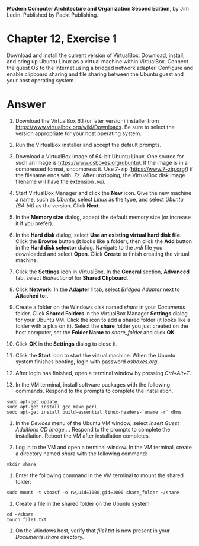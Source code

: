 __Modern Computer Architecture and Organization Second Edition__, by Jim Ledin. Published by Packt Publishing.
# Chapter 12, Exercise 1

Download and install the current version of VirtualBox. Download, install, and bring up Ubuntu Linux as a virtual machine within VirtualBox. Connect the guest OS to the Internet using a bridged network adapter. Configure and enable clipboard sharing and file sharing between the Ubuntu guest and your host operating system.

# Answer
1. Download the VirtualBox 6.1 (or later version) installer from https://www.virtualbox.org/wiki/Downloads. Be sure to select the version appropriate for your host operating system.

1. Run the VirtualBox installer and accept the default prompts.

1. Download a VirtualBox image of 64-bit Ubuntu Linux. One source for such an image is https://www.osboxes.org/ubuntu/. If the image is in a compressed format, uncompress it. Use 7-zip (https://www.7-zip.org/) if the filename ends with *.7z*. After unzipping, the VirtualBox disk image filename will have the extension *.vdi*.

1. Start VirtualBox Manager and click the **New** icon. Give the new machine a name, such as *Ubuntu*, select *Linux* as the type, and select *Ubuntu (64-bit)* as the version. Click **Next**.

1. In the **Memory size** dialog, accept the default memory size (or increase it if you prefer).

1. In the **Hard disk** dialog, select **Use an existing virtual hard disk file**. Click the **Browse** button (it looks like a folder), then click the **Add** button in the **Hard disk selector** dialog. Navigate to the *.vdi* file you downloaded and select **Open**. Click **Create** to finish creating the virtual machine.

1. Click the **Settings** icon in VirtualBox. In the **General** section, **Advanced** tab, select *Bidirectional* for **Shared Clipboard**. 

1. Click **Network**. In the **Adapter 1** tab, select *Bridged Adapter* next to **Attached to:**.

1. Create a folder on the Windows disk named *share* in your *Documents* folder. Click **Shared Folders** in the VirtualBox Manager **Settings** dialog for your Ubuntu VM. Click the icon to add a shared folder (it looks like a folder with a plus on it). Select the **share** folder you just created on the host computer, set the **Folder Name** to *share_folder* and click **OK**.

1. Click **OK** in the **Settings** dialog to close it.

1. Click the **Start** icon to start the virtual machine. When the Ubuntu system finishes booting, login with password *osboxes.org*.

1. After login has finished, open a terminal window by pressing *Ctrl+Alt+T*.

1. In the VM terminal, install software packages with the following commands. Respond to the prompts to complete the installation.
```
sudo apt-get update
sudo apt-get install gcc make perl
sudo apt-get install build-essential linux-headers-`uname -r` dkms
```

1. In the *Devices* menu of the Ubuntu VM window, select *Insert Guest Additions CD Image...*. Respond to the prompts to complete the installation. Reboot the VM after installation completes.

1. Log in to the VM and open a terminal window. In the VM terminal, create a directory named *share* with the following command:
```
mkdir share
```

1. Enter the following command in the VM terminal to mount the shared folder:
```
sudo mount -t vboxsf -o rw,uid=1000,gid=1000 share_folder ~/share
```

1. Create a file in the shared folder on the Ubuntu system:
```
cd ~/share
touch file1.txt
```

1. On the Windows host, verify that *file1.txt* is now present in your *Documents\share* directory.
